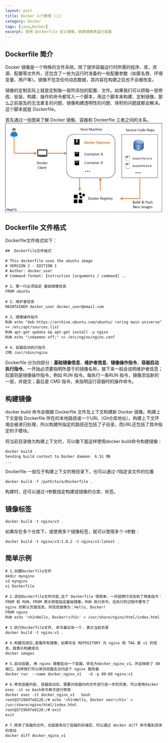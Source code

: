 ```yaml
---
layout: post
title: Docker 入门教程 (二)
category: Docker
tags: [java,Docker]
excerpt: 使用 Dockerfile 定义镜像，依赖镜像来运行容器
---
```


## Dockerfile 简介
Docker 镜像是一个特殊的文件系统，除了提供容器运行时所需的程序、库、资源、配置等文件外，还包含了一些为运行时准备的一些配置参数（如匿名卷、环境变量、用户等）。镜像不包含任何动态数据，其内容在构建之后也不会被改变。

镜像的定制实际上就是定制每一层所添加的配置、文件。如果我们可以把每一层修改、安装、构建、操作的命令都写入一个脚本，用这个脚本来构建、定制镜像，那么之前提及的无法重复的问题、镜像构建透明性的问题、体积的问题就都会解决。这个脚本就是 Dockerfile。

首先通过一张图来了解 Docker 镜像、容器和 Dockerfile 三者之间的关系。
![](assets/images/2019/docker/docker-dockerfile.png)

## Dockerfile 文件格式
Dockerfile文件格式如下：
```
##  Dockerfile文件格式

# This dockerfile uses the ubuntu image
# VERSION 2 - EDITION 1
# Author: docker_user
# Command format: Instruction [arguments / command] ..
 
# 1、第一行必须指定 基础镜像信息
FROM ubuntu
 
# 2、维护者信息
MAINTAINER docker_user docker_user@email.com
 
# 3、镜像操作指令
RUN echo "deb https://archive.ubuntu.com/ubuntu/ raring main universe" >> /etc/apt/sources.list
RUN apt-get update && apt-get install -y nginx
RUN echo "\ndaemon off;" >> /etc/nginx/nginx.conf
 
# 4、容器启动执行指令
CMD /usr/sbin/nginx
```
Dockerfile 分为四部分：**基础镜像信息**、**维护者信息**、**镜像操作指令**、**容器启动执行指令**。一开始必须要指明所基于的镜像名称，接下来一般会说明维护者信息；后面则是镜像操作指令，例如 RUN 指令。每执行一条RUN 指令，镜像添加新的一层，并提交；最后是 CMD 指令，来指明运行容器时的操作命令。

## 构建镜像
docker build 命令会根据 Dockerfile 文件及上下文构建新 Docker 镜像。构建上下文是指 Dockerfile 所在的本地路径或一个URL（Git仓库地址）。构建上下文环境会被递归处理，所以构建所指定的路径还包括了子目录，而URL还包括了其中指定的子模块。

将当前目录做为构建上下文时，可以像下面这样使用docker build命令构建镜像：
```
docker build .
Sending build context to Docker daemon  6.51 MB
...
```
Dockerfile 一般位于构建上下文的根目录下，也可以通过-f指定该文件的位置
```
docker build -f /path/to/a/Dockerfile .
```
构建时，还可以通过-t参数指定构建成镜像的仓库、标签。

## 镜像标签
```
docker build -t nginx/v3 .
```
如果存在多个仓库下，或使用多个镜像标签，就可以使用多个-t参数：
```
docker build -t nginx/v3:1.0.2 -t nginx/v3:latest .
```

## 简单示例
```
# 1.创建Dockerfile文件
mkdir mynginx
cd mynginx
vi Dockerfile

# 2.添加Dockerfile文件内容,这个 Dockerfile 很简单，一共就两行涉及到了两条指令：FROM 和 RUN，FROM 表示获取指定基础镜像，RUN 执行命令，在执行的过程中重写了 nginx 的默认页面信息，将信息替换为：Hello, Docker!
FROM nginx
RUN echo '<h1>Hello, Docker!</h1>' > /usr/share/nginx/html/index.html

# 3.执行Dockerfile文件, 命令最后有一个. 表示当前目录
docker build -t nginx:v1 .

# 4.构建完成后,查看所有镜像，如果存在 REPOSITORY 为 nginx 和 TAG 是 v1 的信息，就表示构建成功
docker images

# 5.启动容器, 用 nginx 镜像启动一个容器，命名为docker_nginx_v1，并且映射了 80 端口，这样我们可以用浏览器去访问这个 nginx 服务器
docker run  --name docker_nginx_v1   -d -p 80:80 nginx:v1

# 6.修改容器内容, 容器启动后，需要对容器内的文件进行进一步的完善，可以使用docker exec -it xx bash命令再次进行修改
docker exec -it docker_nginx_v1   bash
root@3729b97e8226:/# echo '<h1>Hello, Docker neo!</h1>' > /usr/share/nginx/html/index.html
root@3729b97e8226:/# exit
exit

# 7.修改了容器的文件，也就是改动了容器的存储层，可以通过 docker diff 命令看到具体的改动
docker diff docker_nginx_v1 
```
